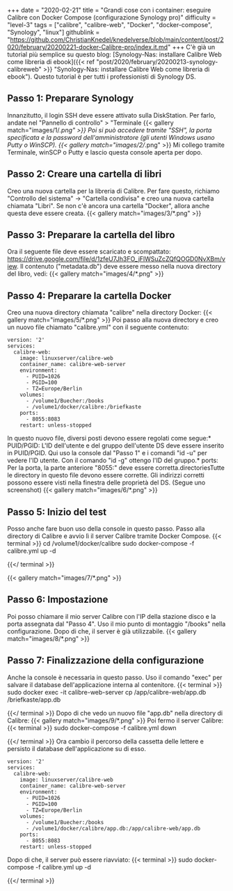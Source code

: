 +++
date = "2020-02-21"
title = "Grandi cose con i container: eseguire Calibre con Docker Compose (configurazione Synology pro)"
difficulty = "level-3"
tags = ["calibre", "calibre-web", "Docker", "docker-compose", "Synology", "linux"]
githublink = "https://github.com/ChristianKnedel/knedelverse/blob/main/content/post/2020/february/20200221-docker-Calibre-pro/index.it.md"
+++
C'è già un tutorial più semplice su questo blog: [Synology-Nas: installare Calibre Web come libreria di ebook]({{< ref "post/2020/february/20200213-synology-calibreweb" >}} "Synology-Nas: installare Calibre Web come libreria di ebook"). Questo tutorial è per tutti i professionisti di Synology DS.
## Passo 1: Preparare Synology
Innanzitutto, il login SSH deve essere attivato sulla DiskStation. Per farlo, andate nel "Pannello di controllo" > "Terminale
{{< gallery match="images/1/*.png" >}}
Poi si può accedere tramite "SSH", la porta specificata e la password dell'amministratore (gli utenti Windows usano Putty o WinSCP).
{{< gallery match="images/2/*.png" >}}
Mi collego tramite Terminale, winSCP o Putty e lascio questa console aperta per dopo.
## Passo 2: Creare una cartella di libri
Creo una nuova cartella per la libreria di Calibre. Per fare questo, richiamo "Controllo del sistema" -> "Cartella condivisa" e creo una nuova cartella chiamata "Libri". Se non c'è ancora una cartella "Docker", allora anche questa deve essere creata.
{{< gallery match="images/3/*.png" >}}

## Passo 3: Preparare la cartella del libro
Ora il seguente file deve essere scaricato e scompattato: https://drive.google.com/file/d/1zfeU7Jh3FO_jFlWSuZcZQfQOGD0NvXBm/view. Il contenuto ("metadata.db") deve essere messo nella nuova directory del libro, vedi:
{{< gallery match="images/4/*.png" >}}

## Passo 4: Preparare la cartella Docker
Creo una nuova directory chiamata "calibre" nella directory Docker:
{{< gallery match="images/5/*.png" >}}
Poi passo alla nuova directory e creo un nuovo file chiamato "calibre.yml" con il seguente contenuto:
```
version: '2'
services:
  calibre-web:
    image: linuxserver/calibre-web
    container_name: calibre-web-server
    environment:
      - PUID=1026
      - PGID=100
      - TZ=Europe/Berlin
    volumes:
      - /volume1/Buecher:/books
      - /volume1/docker/calibre:/briefkaste
    ports:
      - 8055:8083
    restart: unless-stopped

```
In questo nuovo file, diversi posti devono essere regolati come segue:* PUID/PGID: L'ID dell'utente e del gruppo dell'utente DS deve essere inserito in PUID/PGID. Qui uso la console dal "Passo 1" e i comandi "id -u" per vedere l'ID utente. Con il comando "id -g" ottengo l'ID del gruppo.* ports: Per la porta, la parte anteriore "8055:" deve essere corretta.directoriesTutte le directory in questo file devono essere corrette. Gli indirizzi corretti possono essere visti nella finestra delle proprietà del DS. (Segue uno screenshot)
{{< gallery match="images/6/*.png" >}}

## Passo 5: Inizio del test
Posso anche fare buon uso della console in questo passo. Passo alla directory di Calibre e avvio lì il server Calibre tramite Docker Compose.
{{< terminal >}}
cd /volume1/docker/calibre
sudo docker-compose -f calibre.yml up -d

{{</ terminal >}}

{{< gallery match="images/7/*.png" >}}

## Passo 6: Impostazione
Poi posso chiamare il mio server Calibre con l'IP della stazione disco e la porta assegnata dal "Passo 4". Uso il mio punto di montaggio "/books" nella configurazione. Dopo di che, il server è già utilizzabile.
{{< gallery match="images/8/*.png" >}}

## Passo 7: Finalizzazione della configurazione
Anche la console è necessaria in questo passo. Uso il comando "exec" per salvare il database dell'applicazione interna al contenitore.
{{< terminal >}}
sudo docker exec -it calibre-web-server cp /app/calibre-web/app.db /briefkaste/app.db

{{</ terminal >}}
Dopo di che vedo un nuovo file "app.db" nella directory di Calibre:
{{< gallery match="images/9/*.png" >}}
Poi fermo il server Calibre:
{{< terminal >}}
sudo docker-compose -f calibre.yml down

{{</ terminal >}}
Ora cambio il percorso della cassetta delle lettere e persisto il database dell'applicazione su di esso.
```
version: '2'
services:
  calibre-web:
    image: linuxserver/calibre-web
    container_name: calibre-web-server
    environment:
      - PUID=1026
      - PGID=100
      - TZ=Europe/Berlin
    volumes:
      - /volume1/Buecher:/books
      - /volume1/docker/calibre/app.db:/app/calibre-web/app.db
    ports:
      - 8055:8083
    restart: unless-stopped

```
Dopo di che, il server può essere riavviato:
{{< terminal >}}
sudo docker-compose -f calibre.yml up -d

{{</ terminal >}}